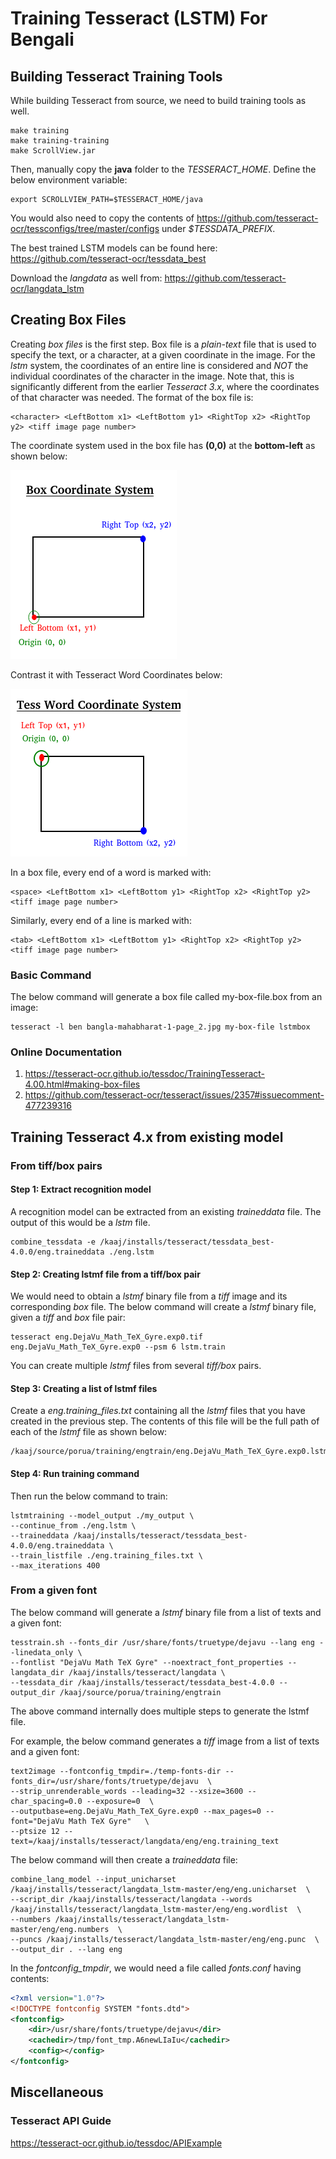 # Training Tesseract (LSTM) For Bengali
## Building Tesseract Training Tools
While building Tesseract from source, we need to build training tools as well.

    make training
    make training-training
    make ScrollView.jar

Then, manually copy the  __java__  folder to the *TESSERACT_HOME*. Define the below environment variable:

    export SCROLLVIEW_PATH=$TESSERACT_HOME/java

You would also need to copy the contents of <https://github.com/tesseract-ocr/tessconfigs/tree/master/configs> under *$TESSDATA_PREFIX*.   

The best trained LSTM models can be found here: <https://github.com/tesseract-ocr/tessdata_best>  

Download the *langdata* as well from: <https://github.com/tesseract-ocr/langdata_lstm>

## Creating Box Files
Creating *box files* is the first step. Box file is a *plain-text* file that is used to specify the text, or a character, at a given coordinate in the image. For the *lstm* system, the coordinates of an entire line is considered and *NOT* the individual coordinates of the character in the image. Note that, this is significantly different from the earlier *Tesseract 3.x*, where the coordinates of that character was needed. The format of the box file is:

    <character> <LeftBottom x1> <LeftBottom y1> <RightTop x2> <RightTop y2> <tiff image page number>
   
The coordinate system used in the box file has **(0,0)** at the **bottom-left** as shown below:

![Box Coordinate System](docs/box-coordinate-system.png)

Contrast it with Tesseract Word Coordinates below:

![Tesseract Word Coordinate System](docs/tess-word-coordinate-system.png)

In a box file, every end of a word is marked with:

    <space> <LeftBottom x1> <LeftBottom y1> <RightTop x2> <RightTop y2> <tiff image page number>
    
Similarly, every end of a line is marked with:

    <tab> <LeftBottom x1> <LeftBottom y1> <RightTop x2> <RightTop y2> <tiff image page number>        

### Basic Command

The below command will generate a box file called my-box-file.box from an image:

    tesseract -l ben bangla-mahabharat-1-page_2.jpg my-box-file lstmbox
    
### Online Documentation
1. <https://tesseract-ocr.github.io/tessdoc/TrainingTesseract-4.00.html#making-box-files>
1. <https://github.com/tesseract-ocr/tesseract/issues/2357#issuecomment-477239316>    
    
## Training Tesseract 4.x from existing model

### From tiff/box pairs

#### Step 1: Extract recognition model

A recognition model can be extracted from an existing *traineddata* file. The output of this would be a *lstm* file.
    
    combine_tessdata -e /kaaj/installs/tesseract/tessdata_best-4.0.0/eng.traineddata ./eng.lstm

#### Step 2: Creating lstmf file from a tiff/box pair

We would need to obtain a *lstmf* binary file from a *tiff* image and its corresponding *box* file. The below command will create a *lstmf* binary file, given a *tiff* and *box* file pair:

    tesseract eng.DejaVu_Math_TeX_Gyre.exp0.tif eng.DejaVu_Math_TeX_Gyre.exp0 --psm 6 lstm.train
    
You can create multiple *lstmf* files from several *tiff/box* pairs.    
    
#### Step 3: Creating a list of lstmf files

Create a *eng.training_files.txt* containing all the *lstmf* files that you have created in the previous step. The contents of this file will be the full path of each of the *lstmf* file as shown below:

```
/kaaj/source/porua/training/engtrain/eng.DejaVu_Math_TeX_Gyre.exp0.lstmf
```
#### Step 4: Run training command    

Then run the below command to train:

    lstmtraining --model_output ./my_output \
    --continue_from ./eng.lstm \
    --traineddata /kaaj/installs/tesseract/tessdata_best-4.0.0/eng.traineddata \
    --train_listfile ./eng.training_files.txt \
    --max_iterations 400    

### From a given font

The below command will generate a *lstmf* binary file from a list of texts and a given font:

    tesstrain.sh --fonts_dir /usr/share/fonts/truetype/dejavu --lang eng --linedata_only \
    --fontlist "DejaVu Math TeX Gyre" --noextract_font_properties --langdata_dir /kaaj/installs/tesseract/langdata \
    --tessdata_dir /kaaj/installs/tesseract/tessdata_best-4.0.0 --output_dir /kaaj/source/porua/training/engtrain
     
The above command internally does multiple steps to generate the lstmf file. 

For example, the below command generates a *tiff* image from a list of texts and a given font:

    text2image --fontconfig_tmpdir=./temp-fonts-dir --fonts_dir=/usr/share/fonts/truetype/dejavu  \
    --strip_unrenderable_words --leading=32 --xsize=3600 --char_spacing=0.0 --exposure=0  \
    --outputbase=eng.DejaVu_Math_TeX_Gyre.exp0 --max_pages=0 --font="DejaVu Math TeX Gyre"   \
    --ptsize 12 --text=/kaaj/installs/tesseract/langdata/eng/eng.training_text
    
The below command will then create a *traineddata* file:

    combine_lang_model --input_unicharset /kaaj/installs/tesseract/langdata_lstm-master/eng/eng.unicharset  \
    --script_dir /kaaj/installs/tesseract/langdata --words /kaaj/installs/tesseract/langdata_lstm-master/eng/eng.wordlist  \
    --numbers /kaaj/installs/tesseract/langdata_lstm-master/eng/eng.numbers  \
    --puncs /kaaj/installs/tesseract/langdata_lstm-master/eng/eng.punc  \
    --output_dir . --lang eng    
    
In the *fontconfig_tmpdir*, we would need a file called *fonts.conf* having contents:

```xml
<?xml version="1.0"?>
<!DOCTYPE fontconfig SYSTEM "fonts.dtd">
<fontconfig>
	<dir>/usr/share/fonts/truetype/dejavu</dir>
	<cachedir>/tmp/font_tmp.A6newLIaIu</cachedir>
	<config></config>
</fontconfig>
```

## Miscellaneous
### Tesseract API Guide
<https://tesseract-ocr.github.io/tessdoc/APIExample>
